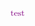 <math-renderer class="js-inline-math" style="display: inline-block">
  <math xmlns="http://www.w3.org/1998/Math/MathML">
    <mrow>
      <mtext mathvariant="sans-serif" mathcolor="purple">test</mtext>
    </mrow>
  </math>
</math-renderer>

<!--
**ElijahNiccky/ElijahNiccky** is a ✨ _special_ ✨ repository because its `README.md` (this file) appears on your GitHub profile.

Here are some ideas to get you started:

- 🔭 I’m currently working on ...
- 🌱 I’m currently learning ...
- 👯 I’m looking to collaborate on ...
- 🤔 I’m looking for help with ...
- 💬 Ask me about ...
- 📫 How to reach me: ...
- 😄 Pronouns: ...
- ⚡ Fun fact: ...
-->
